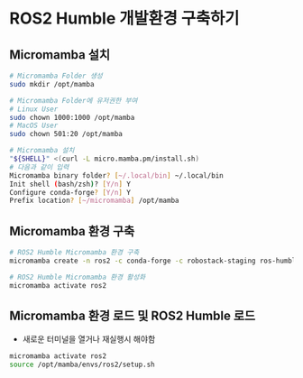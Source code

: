 # ROS2 Humble 개발환경 구축하기

## Micromamba 설치
```bash
# Micromamba Folder 생성
sudo mkdir /opt/mamba

# Micromamba Folder에 유저권한 부여
# Linux User
sudo chown 1000:1000 /opt/mamba
# MacOS User
sudo chown 501:20 /opt/mamba 

# Micromamba 설치
"${SHELL}" <(curl -L micro.mamba.pm/install.sh)
# 다음과 같이 입력
Micromamba binary folder? [~/.local/bin] ~/.local/bin
Init shell (bash/zsh)? [Y/n] Y
Configure conda-forge? [Y/n] Y
Prefix location? [~/micromamba] /opt/mamba
```
## Micromamba 환경 구축
```bash
# ROS2 Humble Micromamba 환경 구축
micromamba create -n ros2 -c conda-forge -c robostack-staging ros-humble-desktop

# ROS2 Humble Micromamba 환경 활성화
micromamba activate ros2
```

## Micromamba 환경 로드 및 ROS2 Humble 로드
- 새로운 터미널을 열거나 재실행시 해야함
```bash
micromamba activate ros2
source /opt/mamba/envs/ros2/setup.sh
```
